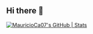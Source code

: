## Hi there 👋


[![MauricioCa07's GitHub | Stats](https://stats.quira.sh/MauricioCa07/github?theme=dark)](https://quira.sh?utm_source=widgets&utm_campaign=MauricioCa07)
<!--
**MauricioCa07/MauricioCa07** is a ✨ _special_ ✨ repository because its `README.md` (this file) appears on your GitHub profile.

Here are some ideas to get you started:

- 🔭 I’m currently working on ...
- 🌱 I’m currently learning ...
- 👯 I’m looking to collaborate on ...
- 🤔 I’m looking for help with ...
- 💬 Ask me about ...
- 📫 How to reach me: ...
- 😄 Pronouns: ...
- ⚡ Fun fact: ...
-->

